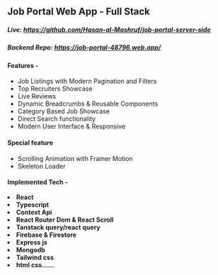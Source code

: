 <h2>Job Portal Web App - Full Stack</h2>
<h5>Live: <a href='https://github.com/Hasan-al-Mashruf/job-portal-server-side' target="_blank">https://github.com/Hasan-al-Mashruf/job-portal-server-side </a></h5>
<h5>Backend Repo: <a href='https://job-portal-48796.web.app/' target="_blank"> https://job-portal-48796.web.app/ </a></h5>
<h4>Features -  </h4> <ul> <li>Job Listings with Modern Pagination and Filters</li> <li>Top Recruiters Showcase</li> <li>Live Reviews</li> <li>Dynamic Breadcrumbs & Reusable Components</li> <li>Category Based Job Showcase</li> <li> Direct Search functionality</li> <li>Modern User Interface & Responsive</li></ul>
<h4>Special feature</h4> <ul><li>Scrolling Animation with Framer Motion</li><li>Skeleton Loader</li></ul>


<h4>Implemented Tech -  <br> <br> <li>React</li>  <li>Typescript</li> <li>Context Api</li> <li>React Router Dom & React Scroll</li> <li>Tanstack query/react query</li> <li>Firebase & Firestore</li> <li>Express js</li>  <li>Mongodb</li> <li>Tailwind css</li> <li>html css......</li>

 
 
